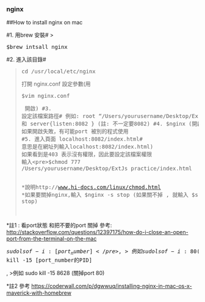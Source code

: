 ### nginx
##How to install nginx on mac  

#1. 用brew 安裝# 
    ><pre>$brew intsall nginx</pre>
#2. 進入該目錄#    
   ><pre>cd /usr/local/etc/nginx</pre>
   >打開 nginx.conf 設定參數(用 <pre>$vim nginx.conf<pre> 開啟)
#3. 設定該檔案路徑#
>例如:  root  “/Users/yourusername/Desktop/ExtJs_practice” 和 server{listen:8082 } (註: 不一定要8082)
#4. $nginx (開啟)# 
>如果開啟失敗，有可能port 被別的程式使用
#5. 進入頁面 localhost:8082/index.html# 
>意思是在網址列輸入localhost:8082/index.html)
>如果看到是403 表示沒有權限，因此要設定該檔案權限
>輸入<pre>$chmod 777 /Users/yourusername/Desktop/ExtJs_practice/index.html</pre>
*說明http://www.hi-docs.com/linux/chmod.html 
*如果要關掉nginx,輸入 $nginx -s stop (如果關不掉 , 就輸入 $sudo nginx -s stop)
      
*註1 : 看port狀態 和把不要的port 關掉
參考: http://stackoverflow.com/questions/12397175/how-do-i-close-an-open-port-from-the-terminal-on-the-mac 
           <pre>$sudo lsof -i:[port_number]</pre>  ,
           >例如 sudo lsof -i:80 (觀看port 80的狀態和PID)
           <pre>$sudo kill -15 [port_number的PID]</pre> , 
           >例如 sudo kill -15 8628 (關掉port 80)

*註2 參考 https://coderwall.com/p/dgwwuq/installing-nginx-in-mac-os-x-maverick-with-homebrew 
